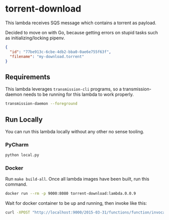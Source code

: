 # torrent-download

This lambda receives SQS message which contains a torrent as payload.

Decided to move on with Go, because getting errors on stupid tasks such as initializing/locking pipenv.

```json
{
  "id": "77be913c-6cbe-4db2-bba0-0ae6e755f63f",
  "filename": "my-download.torrent"
}
```

## Requirements

This lambda leverages `transmission-cli` programs, so a transmission-daemon 
needs to be running for this lambda to work properly.

```bash
transmission-daemon --foreground
```

## Run Locally

You can run this lambda locally without any other no sense tooling.

### PyCharm

```bash
python local.py
```

### Docker

Run `make build-all`. Once all lambda images have been built, run this command.

```bash
docker run --rm -p 9000:8080 torrent-download:lambda.0.0.9
```

Wait for docker container to be up and running, then invoke like this:

```bash
curl -XPOST "http://localhost:9000/2015-03-31/functions/function/invocations" -d '{"name":"Mauricio"}'
```